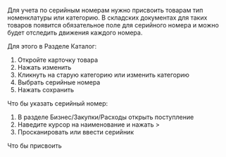 Для учета по серийным номерам нужно присвоить товарам тип номенклатуры или категорию.
В складских документах для таких товаров появится обязательное поле для серийного номера и можно будет отследить движения каждого номера.

Для этого в Разделе Каталог: 
1. Откройте карточку товара
2. Нажать изменить
3. Кликнуть на старую категорию или изменить категорию
4. Выбрать серийные номера 
5. Нажать сохранить


Что бы указать серийный номер:
1. В разделе Бизнес/Закупки/Расходы открыть поступление
2. Наведите курсор на наименование и нажать >
3. Просканировать или ввести серийник

Что бы присвоить 